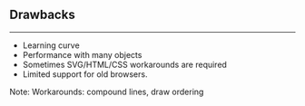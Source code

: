 ## Drawbacks

***

 * Learning curve
 * Performance with many objects
 * Sometimes SVG/HTML/CSS workarounds are required
 * Limited support for old browsers.


 Note:
 Workarounds: compound lines, draw ordering
